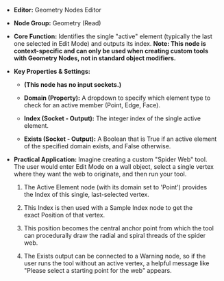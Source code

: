 - **Editor:** Geometry Nodes Editor
    
- **Node Group:** Geometry (Read)
    
- **Core Function:** Identifies the single "active" element (typically the last one selected in Edit Mode) and outputs its index. **Note: This node is context-specific and can only be used when creating custom tools with Geometry Nodes, not in standard object modifiers.**
    
- **Key Properties & Settings:**
    
    - **(This node has no input sockets.)**
        
    - **Domain (Property):** A dropdown to specify which element type to check for an active member (Point, Edge, Face).
        
    - **Index (Socket - Output):** The integer index of the single active element.
        
    - **Exists (Socket - Output):** A Boolean that is True if an active element of the specified domain exists, and False otherwise.
        
- **Practical Application:** Imagine creating a custom "Spider Web" tool. The user would enter Edit Mode on a wall object, select a single vertex where they want the web to originate, and then run your tool.
    
    1. The Active Element node (with its domain set to 'Point') provides the Index of this single, last-selected vertex.
        
    2. This Index is then used with a Sample Index node to get the exact Position of that vertex.
        
    3. This position becomes the central anchor point from which the tool can procedurally draw the radial and spiral threads of the spider web.
        
    4. The Exists output can be connected to a Warning node, so if the user runs the tool without an active vertex, a helpful message like "Please select a starting point for the web" appears.